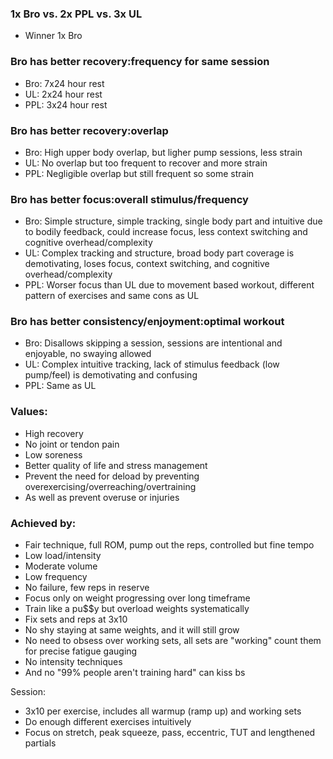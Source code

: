 ### 1x Bro vs. 2x PPL vs. 3x UL
- Winner 1x Bro

### Bro has better recovery:frequency for same session 
- Bro: 7x24 hour rest
- UL: 2x24 hour rest
- PPL: 3x24 hour rest

### Bro has better recovery:overlap
- Bro: High upper body overlap, but ligher pump sessions, less strain
- UL: No overlap but too frequent to recover and more strain
- PPL: Negligible overlap but still frequent so some strain

### Bro has better focus:overall stimulus/frequency
- Bro: Simple structure, simple tracking, single body part and intuitive due to bodily feedback, could increase focus, 
less context switching and cognitive overhead/complexity
- UL: Complex tracking and structure, broad body part coverage is demotivating, 
loses focus, context switching, and cognitive overhead/complexity
- PPL: Worser focus than UL due to movement based workout, different pattern of exercises and same cons as UL

### Bro has better consistency/enjoyment:optimal workout
- Bro: Disallows skipping a session, sessions are intentional and enjoyable, no swaying allowed
- UL: Complex intuitive tracking, lack of stimulus feedback (low pump/feel) is demotivating and confusing
- PPL: Same as UL

### Values:
- High recovery
- No joint or tendon pain
- Low soreness
- Better quality of life and stress management
- Prevent the need for deload by preventing overexercising/overreaching/overtraining
- As well as prevent overuse or injuries

### Achieved by:
- Fair technique, full ROM, pump out the reps, controlled but fine tempo 
- Low load/intensity
- Moderate volume
- Low frequency
- No failure, few reps in reserve
- Focus only on weight progressing over long timeframe
- Train like a pu$$y but overload weights systematically
- Fix sets and reps at 3x10
- No shy staying at same weights, and it will still grow
- No need to obsess over working sets, all sets are "working" count them for precise fatigue gauging
- No intensity techniques
- And no "99% people aren't training hard" can kiss bs

Session:
- 3x10 per exercise, includes all warmup (ramp up) and working sets 
- Do enough different exercises intuitively
- Focus on stretch, peak squeeze, pass, eccentric, TUT and lengthened partials
